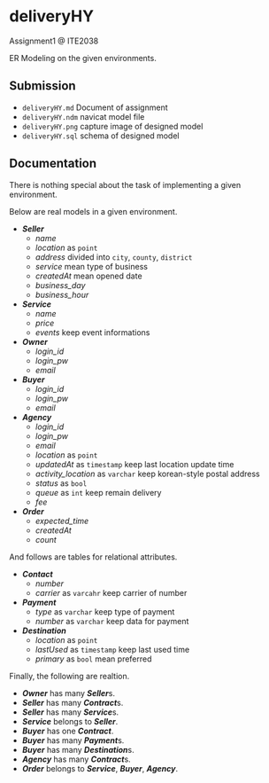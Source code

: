 # deliveryHY

Assignment1 @ ITE2038

ER Modeling on the given environments.

## Submission

- `deliveryHY.md` Document of assignment
- `deliveryHY.ndm` navicat model file
- `deliveryHY.png` capture image of designed model
- `deliveryHY.sql` schema of designed model

## Documentation

There is nothing special about the task of implementing a given environment.

Below are real models in a given environment.

- ***Seller*** 
    - *name*
    - *location* as `point`
    - *address* divided into `city`, `county`, `district`
    - *service* mean type of business
    - *createdAt* mean opened date
    - *business_day*
    - *business_hour*
- ***Service***
    - *name*
    - *price*
    - *events* keep event informations
- ***Owner***
    - *login_id*
    - *login_pw*
    - *email*
- ***Buyer***
    - *login_id*
    - *login_pw*
    - *email*
- ***Agency***
    - *login_id*
    - *login_pw*
    - *email*
    - *location* as `point`
    - *updatedAt* as `timestamp` keep last location update time
    - *activity_location* as `varchar` keep korean-style postal address
    - *status* as `bool`
    - *queue* as `int` keep remain delivery
    - *fee*
- ***Order***
    - *expected_time*
    - *createdAt*
    - *count*

And follows are tables for relational attributes.

- ***Contact***
    - *number*
    - *carrier* as `varcahr` keep carrier of number
- ***Payment***
    - *type* as `varchar` keep type of payment
    - *number* as `varchar` keep data for payment
- ***Destination***
    - *location* as `point`
    - *lastUsed* as `timestamp` keep last used time
    - *primary* as `bool` mean preferred

Finally, the following are realtion.

- ***Owner*** has many ***Seller***s.
- ***Seller*** has many ***Contract***s.
- ***Seller*** has many ***Service***s.
- ***Service*** belongs to ***Seller***.
- ***Buyer*** has one ***Contract***.
- ***Buyer*** has many ***Payment***s.
- ***Buyer*** has many ***Destination***s.
- ***Agency*** has many ***Contract***s.
- ***Order*** belongs to ***Service***, ***Buyer***, ***Agency***.
